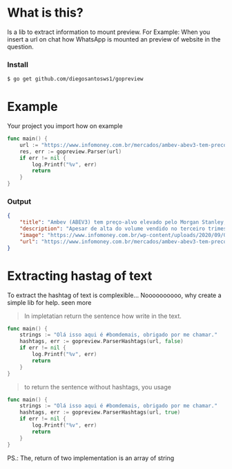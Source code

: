 # What is this?

Is a lib to extract information to mount preview.
For Example: When you insert a url on chat how WhatsApp is mounted an preview of website in the question.

### Install

```bash
$ go get github.com/diegosantosws1/gopreview
```

# Example

Your project you import how on example

```go
func main() {
    url := "https://www.infomoney.com.br/mercados/ambev-abev3-tem-preco-alvo-elevado-pelo-morgan-stanley-mas-analistas-do-banco-seguem-ceticos-com-acao/"
    res, err := gopreview.Parser(url)
    if err != nil {
        log.Printf("%v", err)
        return
    }
}
```

### Output

```json
{
	"title": "Ambev (ABEV3) tem preço-alvo elevado pelo Morgan Stanley, mas analistas do banco seguem céticos com ação",
	"description": "Apesar de alta do volume vendido no terceiro trimestre, concorrência e crise na América Latina são riscos para 2022, aponta a análise",
	"image": "https://www.infomoney.com.br/wp-content/uploads/2020/09/GettyImages-542639088.jpg?quality=70",
	"url": "https://www.infomoney.com.br/mercados/ambev-abev3-tem-preco-alvo-elevado-pelo-morgan-stanley-mas-analistas-do-banco-seguem-ceticos-com-acao/"
}
```

# Extracting hastag of text

To extract the hashtag of text is complexible... Noooooooooo, why create a simple lib for help. seen more

> In impletatian return the sentence how write in the text.

```go
func main() {
    strings := "Olá isso aqui é #bomdemais, obrigado por me chamar."
    hashtags, err := gopreview.ParserHashtags(url, false)
    if err != nil {
        log.Printf("%v", err)
        return
    }
}
```

> to return the sentence without hashtags, you usage
```go
func main() {
    strings := "Olá isso aqui é #bomdemais, obrigado por me chamar."
    hashtags, err := gopreview.ParserHashtags(url, true)
    if err != nil {
        log.Printf("%v", err)
        return
    }
}
```

PS.: The, return of two implementation is an array of string
